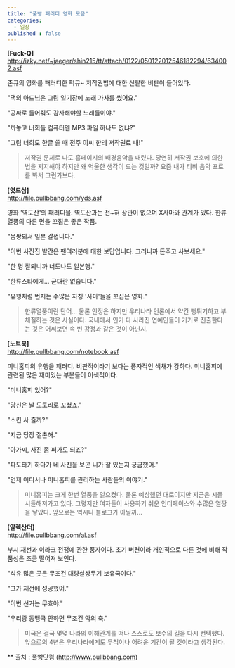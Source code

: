 ```yaml
---
title: "풀빵 패러디 영화 모음"
categories:
  - 일상
published : false
---
```


**[Fuck-Q]**  
<http://izky.net/~jaeger/shin215/tt/attach/0122/050122012546182294/634002.asf>  

존큐의 영화를 패러디한 퍽큐~ 저작권법에 대한 신랄한 비판이 들어있다.  

"댁의 아드님은 그림 일기장에 노래 가사를 썼어요."  

"공짜로 들어줘도 감사해야할 노래들이야."  

"까놓고 너희들 컴퓨터엔 MP3 파일 하나도 없냐?"  

"그럼 너희도 한글 쓸 때 전주 이씨 한테 저작권료 내!"  

> 저작권 문제로 나도 홈페이지의 배경음악을 내렸다. 당연히 저작권 보호에 의한 법을 지지해야 하지만 왜 억울한 생각이 드는 것일까? 요즘 내가 티비 음악 프로를 봐서 그런가보다.  

**[엿드삼]**  
<http://file.pullbbang.com/yds.asf>  

영화 '역도산'의 패러디물. 역도산과는 전~혀 상관이 없으며 X사마와 관계가 있다. 한류열풍의 다른 면을 꼬집은 좋은 작품.  

"몸짱되서 일본 갈껍니다."  

"이번 사진집 발간은 팬여러분에 대한 보답입니다. 그러니까 돈주고 사보세요."  

"한 명 잘되니까 너도나도 일본행."  

"한류스타에게... 군대란 없습니다."  

"유행처럼 번지는 수많은 자칭 '사마'들을 꼬집은 영화."  

> 한류열풍이란 단어... 물론 인정은 하지만 우리나라 언론에서 약간 뻥튀기하고 부채질하는 것은 사실이다. 국내에서 인기 다 사라진 연예인들이 거기로 진출한다는 것은 어찌보면 속 빈 강정과 같은 것이 아닌지.  

**[노트북]**  
<http://file.pullbbang.com/notebook.asf>

미니홈피의 유행을 패러디. 비판적이라기 보다는 풍자적인 색채가 강하다. 미니홈피에 관련된 많은 재미있는 부분들이 이색적이다.  

"미니홈피 있어?"  

"당신은 날 도토리로 꼬셨죠."  

"스킨 사 줄까?"  

"지금 당장 절촌해."  

"아가씨, 사진 좀 퍼가도 되죠?"  

"파도타기 하다가 네 사진을 보곤 니가 잘 있는지 궁금했어."  

"언제 어디서나 미니홈피를 관리하는 사람들의 이야기."  

> 미니홈피는 크게 한번 열풍을 일으켰다. 물론 예상했던 대로이지만 지금은 시들시들해져가고 있다. 그렇지만 여자들이 사용하기 쉬운 인터페이스와 수많은 얼짱을 낳았다. 앞으로는 역시나 블로그가 아닐까...  

**[알렉산더]**  
<http://file.pullbbang.com/al.asf>  

부시 재선과 이라크 전쟁에 관한 풍자이다. 초기 버젼이라 개인적으로 다른 것에 비해 작품성은 조금 떨어져 보인다.  

"석유 많은 곳은 무조건 대량살상무기 보유국이다."  

"그가 재선에 성공했어."  

"이번 선거는 무효야."  

"우리랑 동맹국 안하면 무조건 악의 축."  

> 미국은 결국 몇몇 나라의 이해관계를 떠나 스스로도 보수의 길을 다시 선택했다. 앞으로의 4년은 우리나라에게도 무척이나 어려운 기간이 될 것이라고 생각된다.  

** 출처 : 풀빵닷컴 (<http://www.pullbbang.com>)

